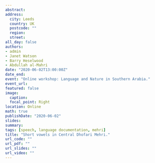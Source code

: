 ```yaml
---
abstract: 
address:
  city: Leeds
  country: UK
  postcode: ""
  region: 
  street: 
all_day: false
authors: 
- admin
- Janet Watson
- Barry Heselwood
- Abdullah al-Mahri
date: "2020-06-02T13:00:00Z"
date_end:
event: "Online workshop: Language and Nature in Southern Arabia."
event_url:
featured: false
image:
  caption: 
  focal_point: Right
location: Online
math: true
publishDate: "2020-06-02"
slides:
summary:
tags: [speech, language documentation, mehri]
title: "Short vowels in Central Dhofari Mehri."
url_code: ""
url_pdf: ""
url_slides: ""
url_video: ""
---
```

